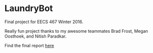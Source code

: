 # LaundryBot
Final project for EECS 467 Winter 2016.

Really fun project thanks to my awesome teammates Brad Frost, Megan Oosthoek, and Nitish Paradkar.

Find the final report [here](my.pdf)

